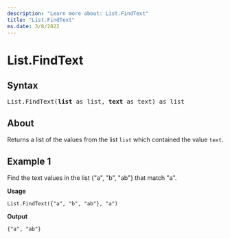 ```yaml
---
description: "Learn more about: List.FindText"
title: "List.FindText"
ms.date: 3/8/2022
---
```

# List.FindText

## Syntax

<pre>
List.FindText(<b>list</b> as list, <b>text</b> as text) as list
</pre>
  
## About

Returns a list of the values from the list `list` which contained the value `text`.

## Example 1

Find the text values in the list {"a", "b", "ab"} that match "a".

**Usage**

```powerquery-m
List.FindText({"a", "b", "ab"}, "a")
```

**Output**

`{"a", "ab"}`
